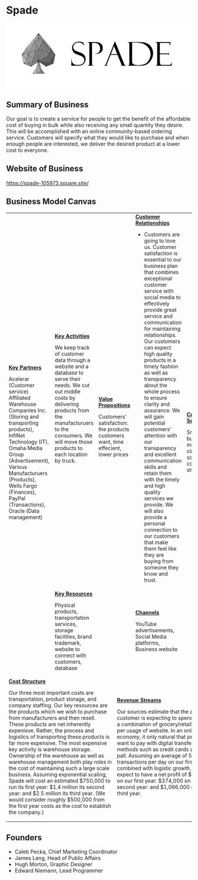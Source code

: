 # Spade
![Business Logo](spade_logo.jpg?raw=true)

## Summary of Business
Our goal is to create a service for people to get the benefit of the affordable cost of buying in bulk while also receiving any small quantity they desire. This will be accomplished with an online community-based ordering service. Customers will specify what they would like to purchase and when enough people are interested, we deliver the desired product at a lower cost to everyone.

## Website of Business
https://spade-105973.square.site/

## Business Model Canvas
<table>
  <tr>
    <td rowspan="2">
      <b><a href="Key_Partners.md">Key Partners</a></b>
	    <p> Acelerar (Customer service)
Affiliated Warehouse Companies Inc. (Storing and transporting products), 
InfiNet Technology (IT),
Omaha Media Group (Advertisement), 
Various Manufacturuers (Products),
Wells Fargo (Finances),
PayPal (Transactions),
Oracle (Data management)</p>
    </td>
    <td>
      <b><a href="Key_Activities.md">Key Activities</a></b>
	    <p> We keep track of customer data through a website and a database to serve their needs. We cut out middle costs by delivering products from the manufacturuers to the consumers. We will move those products to each location by truck.  </p>
    </td>
    <td rowspan="2" colspan="2">
      <b><a href="Value_Propositions.md">Value Propositions</a></b>
	    <p> Customers' satisfaction: the products customers want, time effecient, lower prices </p>
      <br><br><br><br><br>
    </td>
    <td>
      <b><a href="Customer_Relationships.md">Customer Relationships</a></b>
	<ul>
		<li>Customers are going to love us. Customer satisfaction is essential to our business plan that combines exceptional customer service with social media to effectively provide great service and communication for maintaining relationships. Our customers can expect high quality products in a timely fashion as well as transparency about the whole process to ensure clarity and assurance. We will gain potential customers’ attention with our transparency and excellent communication skills and retain them with the timely and high quality services we provide. We will also provide a personal connection to our customers that make them feel like they are buying from someone they know and trust. </li>
	</ul>
    </td>
    <td rowspan="2">
      <b><a href="Customer_Segments.md">Customer Segments</a></b>
	    <p> Small businesses, middle class society, college students </p>
    </td>
  </tr>
  <tr>
    <td>
      <b><a href="Key_Resources.md">Key Resources</a></b>
	    <p>Physical products, transportation services, storage facilities, brand trademark, website to connect with customers, database</p>
    </td>
    <td>
      <b><a href="Channels.md">Channels</a></b>
	    <p> YouTube advertisements, Social Media platforms, Business website </p>
    </td>
  </tr>
  <tr>
    <td colspan="3">
      <b><a href="Financial_Plan.md">Cost Structure</a></b>
      <p> Our three most important costs are transportation, product storage, and company staffing. Our key resources are the products which we wish to purchase from manufacturers and then resell. These products are net inherently expenisve. Rather, the process and logistics of transporting these products is far more expensive. The most expensive key activity is warehouse storage. Ownership of the warehouse as well as warehouse management both play roles in the cost of maintaining such a large scale business. Assuming exponential scaling, Spade will cost an estimated $750,000 to run its first year: $1.4 million its second year: and $2.5 million its third year. (We would consider roughly $500,000 from the first year costs as the cost to establish the company.)</p>
    </td>
    <td colspan="3">
      <b><a href="Financial_Plan.md">Revenue Streams</a></b>
      <p> Our sources estimate that the average customer is expecting to spend $100 on a combination of grocery/retail items per usage of website. In an online economy, it only natural that people will want to pay with digital transfer methods such as credit cards and pay pall. Assuming an average of 53 transactions per day on our first year, combined with logistic growth, we expect to have a net profit of $223,000 on our first year: $374,000 on our second year: and $1,066,000 on our third year.</p>
    </td>
  </tr>
</table>

## Founders
<!-- Team members -->
* Caleb Pecka, Chief Marketing Coordinator
* James Lang, Head of Public Affairs
* Hugh Morton, Graphic Designer
* Edward Niemann, Lead Programmer

